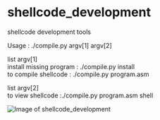 # shellcode_development
shellcode development tools

Usage : ./compile.py argv[1] argv[2]  

 list argv[1]  
install missing program : ./compile.py install  
to compile shellcode : ./compile.py program.asm  

 list argv[2]  
to view shellcode :./compile.py program.asm shell  

![Image of shellcode_development](https://raw.githubusercontent.com/mucomplex/shellcode_development/master/images/Screenshot%20from%image.png)
